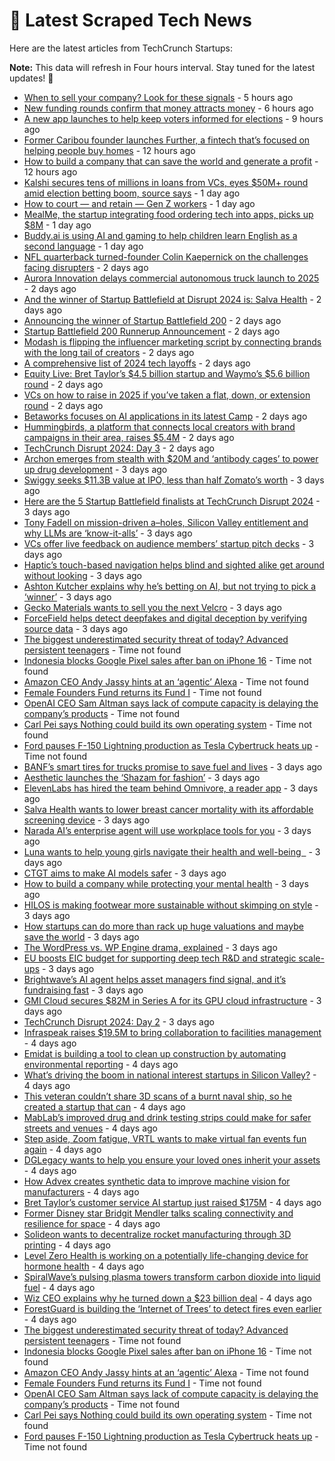 
# 📰 Latest Scraped Tech News

Here are the latest articles from TechCrunch Startups:

**Note:** This data will refresh in Four hours interval. Stay tuned for the latest updates! 🔄
- [When to sell your company? Look for these signals](https://techcrunch.com/2024/11/01/when-to-sell-your-company-look-for-these-signals/) - 5 hours ago
- [New funding rounds confirm that money attracts money](https://techcrunch.com/2024/11/01/new-funding-rounds-confirm-that-money-attracts-money/) - 6 hours ago
- [A new app launches to help keep voters informed for elections](https://techcrunch.com/2024/11/01/a-new-app-launches-to-help-keep-voters-informed-for-elections/) - 9 hours ago
- [Former Caribou founder launches Further, a fintech that’s focused on helping people buy homes](https://techcrunch.com/2024/11/01/former-caribou-founder-launches-further-a-fintech-thats-focused-on-helping-people-buy-homes/) - 12 hours ago
- [How to build a company that can save the world and generate a profit](https://techcrunch.com/2024/11/01/how-to-build-a-company-that-can-save-the-world-and-generate-a-profit/) - 12 hours ago
- [Kalshi secures tens of millions in loans from VCs, eyes $50M+ round amid election betting boom, source says](https://techcrunch.com/2024/10/31/kalshi-secures-tens-of-millions-in-loans-from-vcs-eyes-50m-round-amid-election-betting-boom-source-says/) - 1 day ago
- [How to court — and retain — Gen Z workers](https://techcrunch.com/2024/10/31/how-to-court-and-retain-gen-z-workers/) - 1 day ago
- [MealMe, the startup integrating food ordering tech into apps, picks up $8M](https://techcrunch.com/2024/10/31/mealme-startup-integrating-food-ordering-tech-into-app-picks-up-8m/) - 1 day ago
- [Buddy.ai is using AI and gaming to help children learn English as a second language](https://techcrunch.com/2024/10/31/buddy-ai-is-using-ai-and-gaming-to-help-children-learn-english-as-a-second-language/) - 1 day ago
- [NFL quarterback turned-founder Colin Kaepernick on the challenges facing disrupters](https://techcrunch.com/2024/10/30/nfl-quarterback-turned-founder-colin-kaepernick-on-the-challenges-facing-disrupters/) - 2 days ago
- [Aurora Innovation delays commercial autonomous truck launch to 2025](https://techcrunch.com/2024/10/30/aurora-innovation-delays-commercial-autonomous-truck-launch-to-2025/) - 2 days ago
- [And the winner of Startup Battlefield at Disrupt 2024 is: Salva Health](https://techcrunch.com/2024/10/30/and-the-winner-of-startup-battlefield-at-disrupt-2024-is-salva-health/) - 2 days ago
- [Announcing the winner of Startup Battlefield 200](https://techcrunch.com/video/announcing-the-winner-of-startup-battlefield-200/) - 2 days ago
- [Startup Battlefield 200 Runnerup Announcement](https://techcrunch.com/video/startup-battlefield-200-runnerup-announcement/) - 2 days ago
- [Modash is flipping the influencer marketing script by connecting brands with the long tail of creators](https://techcrunch.com/2024/10/30/modash-is-flipping-the-influencer-marketing-script-by-connecting-brands-with-the-long-tail-of-creators/) - 2 days ago
- [A comprehensive list of 2024 tech layoffs](https://techcrunch.com/2024/10/30/tech-layoffs-2024-list/) - 2 days ago
- [Equity Live: Bret Taylor’s $4.5 billion startup and Waymo’s $5.6 billion round](https://techcrunch.com/podcast/equity-live-bret-taylors-4-5-billion-startup-and-waymos-5-6-billion-round/) - 2 days ago
- [VCs on how to raise in 2025 if you’ve taken a flat, down, or extension round](https://techcrunch.com/video/vcs-on-how-to-raise-in-2025-if-youve-taken-a-flat-down-or-extension-round/) - 2 days ago
- [Betaworks focuses on AI applications in its latest Camp](https://techcrunch.com/2024/10/30/betaworks-focuses-on-ai-applications-in-its-latest-camp/) - 2 days ago
- [Hummingbirds, a platform that connects local creators with brand campaigns in their area, raises $5.4M](https://techcrunch.com/2024/10/30/hummingbirds-platform-that-connects-local-creators-brand-campaigns-raises-5-4-m/) - 2 days ago
- [TechCrunch Disrupt 2024: Day 3](https://techcrunch.com/2024/10/30/techcrunch-disrupt-2024-day-3/) - 2 days ago
- [Archon emerges from stealth with $20M and ‘antibody cages’ to power up drug development](https://techcrunch.com/2024/10/30/archon-emerges-from-stealth-with-20m-and-antibody-cages-to-power-up-drug-development/) - 3 days ago
- [Swiggy seeks $11.3B value at IPO, less than half Zomato’s worth](https://techcrunch.com/2024/10/30/once-dominant-swiggy-seeks-11-3b-value-at-ipo-less-than-half-zomatos-worth/) - 3 days ago
- [Here are the 5 Startup Battlefield finalists at TechCrunch Disrupt 2024](https://techcrunch.com/2024/10/29/here-are-the-5-startup-battlefield-finalists-at-techcrunch-disrupt-2024/) - 3 days ago
- [Tony Fadell on mission-driven a–holes, Silicon Valley entitlement and why LLMs are ‘know-it-alls’](https://techcrunch.com/2024/10/29/tony-fadell-on-mission-driven-aholes-silicon-valley-entitlement-and-why-llms-are-know-it-alls/) - 3 days ago
- [VCs offer live feedback on audience members’ startup pitch decks](https://techcrunch.com/video/vcs-offer-live-feedback-on-audience-members-startup-pitch-decks/) - 3 days ago
- [Haptic’s touch-based navigation helps blind and sighted alike get around without looking](https://techcrunch.com/2024/10/29/haptics-touch-based-navigation-helps-blind-and-sighted-alike-get-around-without-looking/) - 3 days ago
- [Ashton Kutcher explains why he’s betting on AI, but not trying to pick a ‘winner’](https://techcrunch.com/2024/10/29/ashton-kutcher-explains-why-hes-betting-on-ai-but-not-trying-to-pick-a-winner/) - 3 days ago
- [Gecko Materials wants to sell you the next Velcro](https://techcrunch.com/2024/10/29/gecko-materials-wants-to-sell-you-the-next-velcro/) - 3 days ago
- [ForceField helps detect deepfakes and digital deception by verifying source data](https://techcrunch.com/2024/10/29/forcefield-helps-detect-deepfakes-and-digital-deception-by-verifying-source-data/) - 3 days ago
- [The biggest underestimated security threat of today? Advanced persistent teenagers](https://techcrunch.com/2024/11/01/the-biggest-underestimated-security-threat-of-today-advanced-persistent-teenagers/) - Time not found
- [Indonesia blocks Google Pixel sales after ban on iPhone 16](https://techcrunch.com/2024/10/31/indonesia-bans-google-pixel-sales-after-iphone-16-block/) - Time not found
- [Amazon CEO Andy Jassy hints at an ‘agentic’ Alexa](https://techcrunch.com/2024/10/31/amazon-ceo-andy-jassy-hints-at-an-agentic-alexa/) - Time not found
- [Female Founders Fund returns its Fund I](https://techcrunch.com/2024/10/31/female-founders-fund-returns-its-fund-i/) - Time not found
- [OpenAI CEO Sam Altman says lack of compute capacity is delaying the company’s products](https://techcrunch.com/2024/10/31/openai-ceo-sam-altman-says-lack-of-compute-is-delaying-the-companys-products/) - Time not found
- [Carl Pei says Nothing could build its own operating system](https://techcrunch.com/2024/10/31/carl-pei-says-nothing-could-build-its-own-operating-system/) - Time not found
- [Ford pauses F-150 Lightning production as Tesla Cybertruck heats up](https://techcrunch.com/2024/10/31/ford-pauses-f-150-lightning-production-as-tesla-cybertruck-heats-up/) - Time not found
- [BANF’s smart tires for trucks promise to save fuel and lives](https://techcrunch.com/2024/10/29/banfs-smart-tires-for-trucks-promise-to-save-fuel-and-lives/) - 3 days ago
- [Aesthetic launches the ‘Shazam for fashion’](https://techcrunch.com/2024/10/29/aesthetic-launches-the-shazam-for-fashion/) - 3 days ago
- [ElevenLabs has hired the team behind Omnivore, a reader app](https://techcrunch.com/2024/10/29/elevenlabs-has-hired-the-team-behind-omnivore-a-reader-app/) - 3 days ago
- [Salva Health wants to lower breast cancer mortality with its affordable screening device](https://techcrunch.com/2024/10/29/salva-health-wants-to-lower-breast-cancer-mortality-with-its-affordable-screening-device/) - 3 days ago
- [Narada AI’s enterprise agent will use workplace tools for you](https://techcrunch.com/2024/10/29/narada-ais-enterprise-agent-will-use-workplace-tools-for-you/) - 3 days ago
- [Luna wants to help young girls navigate their health and well-being  ](https://techcrunch.com/2024/10/29/luna-wants-to-help-young-girls-navigate-their-health-and-well-being/) - 3 days ago
- [CTGT aims to make AI models safer](https://techcrunch.com/2024/10/29/ctgt-aims-to-make-ai-models-safer/) - 3 days ago
- [How to build a company while protecting your mental health](https://techcrunch.com/video/how-to-build-a-company-while-protecting-your-mental-health/) - 3 days ago
- [HILOS is making footwear more sustainable without skimping on style](https://techcrunch.com/2024/10/29/hilos-is-making-footwear-more-sustainable-without-skimping-on-style/) - 3 days ago
- [How startups can do more than rack up huge valuations and maybe save the world](https://techcrunch.com/video/how-startups-can-do-more-than-rack-up-huge-valuations-and-maybe-save-the-world/) - 3 days ago
- [The WordPress vs. WP Engine drama, explained](https://techcrunch.com/2024/10/29/wordpress-vs-wp-engine-drama-explained/) - 3 days ago
- [EU boosts EIC budget for supporting deep tech R&D and strategic scale-ups](https://techcrunch.com/2024/10/29/eu-boosts-eic-budget-for-supporting-deeptech-rd-and-strategic-scale-ups/) - 3 days ago
- [Brightwave’s AI agent helps asset managers find signal, and it’s fundraising fast](https://techcrunch.com/2024/10/29/brightwaves-ai-agent-helps-asset-managers-find-signal-and-its-fundraising-fast/) - 3 days ago
- [GMI Cloud secures $82M in Series A for its GPU cloud infrastructure](https://techcrunch.com/2024/10/29/gmi-cloud-secures-82m-in-series-a-for-its-gpu-cloud-infrastructure/) - 3 days ago
- [TechCrunch Disrupt 2024: Day 2](https://techcrunch.com/2024/10/29/techcrunch-disrupt-2024-day-2/) - 3 days ago
- [Infraspeak raises $19.5M to bring collaboration to facilities management](https://techcrunch.com/2024/10/29/infraspeak-raises-19-5m-to-bring-collaboration-to-facilities-management/) - 4 days ago
- [Emidat is building a tool to clean up construction by automating environmental reporting](https://techcrunch.com/2024/10/29/emidat-is-building-a-tool-to-clean-up-construction-by-automating-environmental-reporting/) - 4 days ago
- [What’s driving the boom in national interest startups in Silicon Valley?](https://techcrunch.com/video/whats-driving-the-boom-in-national-interest-startups-in-silicon-valley/) - 4 days ago
- [This veteran couldn’t share 3D scans of a burnt naval ship, so he created a startup that can](https://techcrunch.com/2024/10/28/this-veteran-couldnt-share-3d-scans-of-a-burnt-naval-ship-so-he-created-a-startup-that-can/) - 4 days ago
- [MabLab’s improved drug and drink testing strips could make for safer streets and venues](https://techcrunch.com/2024/10/28/mablabs-improved-drug-and-drink-testing-strips-could-make-for-safer-streets-and-venues/) - 4 days ago
- [Step aside, Zoom fatigue, VRTL wants to make virtual fan events fun again](https://techcrunch.com/2024/10/28/step-aside-zoom-fatigue-vrtl-wants-to-make-virtual-fan-events-fun-again/) - 4 days ago
- [DGLegacy wants to help you ensure your loved ones inherit your assets](https://techcrunch.com/2024/10/28/dglegacy-wants-to-help-you-ensure-your-loved-ones-inherit-your-assets/) - 4 days ago
- [How Advex creates synthetic data to improve machine vision for manufacturers](https://techcrunch.com/2024/10/28/how-advex-creates-synthetic-data-to-improve-machine-vision-for-manufacturers/) - 4 days ago
- [Bret Taylor’s customer service AI startup just raised $175M](https://techcrunch.com/2024/10/28/bret-taylors-customer-service-ai-startup-just-raised-175m/) - 4 days ago
- [Former Disney star Bridgit Mendler talks scaling connectivity and resilience for space](https://techcrunch.com/2024/10/28/former-disney-star-bridgit-mendler-talks-scaling-connectivity-and-resilience-for-space/) - 4 days ago
- [Solideon wants to decentralize rocket manufacturing through 3D printing](https://techcrunch.com/2024/10/28/solideon-wants-to-decentralize-rocket-manufacturing-through-3d-printing/) - 4 days ago
- [Level Zero Health is working on a potentially life-changing device for hormone health](https://techcrunch.com/2024/10/28/level-zero-health-is-working-on-a-potentially-life-changing-device-for-hormone-health/) - 4 days ago
- [SpiralWave’s pulsing plasma towers transform carbon dioxide into liquid fuel](https://techcrunch.com/2024/10/28/spiralwaves-pulsing-plasma-towers-transform-carbon-dioxide-into-liquid-fuel/) - 4 days ago
- [Wiz CEO explains why he turned down a $23 billion deal](https://techcrunch.com/2024/10/28/wiz-ceo-explains-why-he-turned-down-a-23-billion-deal/) - 4 days ago
- [ForestGuard is building the ‘Internet of Trees’ to detect fires even earlier](https://techcrunch.com/2024/10/28/forestguard-is-building-the-internet-of-trees-to-detect-fires-even-earlier/) - 4 days ago
- [The biggest underestimated security threat of today? Advanced persistent teenagers](https://techcrunch.com/2024/11/01/the-biggest-underestimated-security-threat-of-today-advanced-persistent-teenagers/) - Time not found
- [Indonesia blocks Google Pixel sales after ban on iPhone 16](https://techcrunch.com/2024/10/31/indonesia-bans-google-pixel-sales-after-iphone-16-block/) - Time not found
- [Amazon CEO Andy Jassy hints at an ‘agentic’ Alexa](https://techcrunch.com/2024/10/31/amazon-ceo-andy-jassy-hints-at-an-agentic-alexa/) - Time not found
- [Female Founders Fund returns its Fund I](https://techcrunch.com/2024/10/31/female-founders-fund-returns-its-fund-i/) - Time not found
- [OpenAI CEO Sam Altman says lack of compute capacity is delaying the company’s products](https://techcrunch.com/2024/10/31/openai-ceo-sam-altman-says-lack-of-compute-is-delaying-the-companys-products/) - Time not found
- [Carl Pei says Nothing could build its own operating system](https://techcrunch.com/2024/10/31/carl-pei-says-nothing-could-build-its-own-operating-system/) - Time not found
- [Ford pauses F-150 Lightning production as Tesla Cybertruck heats up](https://techcrunch.com/2024/10/31/ford-pauses-f-150-lightning-production-as-tesla-cybertruck-heats-up/) - Time not found